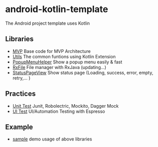 # android-kotlin-template
The Android project template uses Kotlin

## Libraries
 
 * [MVP](./mvp) Base code for MVP Architecture
 * [Utils](./utils) The common funtions using Kotlin Extension
 * [PopupMenuHelper](./popupmenuhelper) Show a popup menu easily & fast
 * [RxFile](./rxfile) File manager with RxJava (updating...)
 * [StatusPageView](./statuspageview) Show status page (Loading, success, error, empty, retry,... )

## Practices
 * [Unit Test](./app/src/test/java/com/template/kotlintemplate/) Junit, Robolectric, Mockito, Dagger Mock
 * [UI Test](./app/src/androidTest/java/com/template/kotlintemplate/) UI/Automation Testing with Espresso

## Example  

 * [sample](./app) demo usage of above libraries
